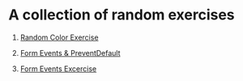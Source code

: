 # A collection of random exercises

1. [Random Color Exercise](https://github.com/danilo-cupido/exercises/tree/main/random-color-exercise)

2. [Form Events & PreventDefault](https://github.com/danilo-cupido/exercises/tree/main/form-events-and-prevent-default)

3. [Form Events Excercise](https://github.com/danilo-cupido/exercises/tree/main/form-events-excercise)
